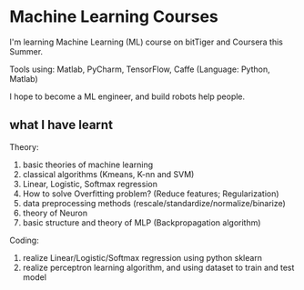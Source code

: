 # Machine Learning Courses
I'm learning Machine Learning (ML) course on bitTiger and Coursera this Summer.

Tools using: Matlab, PyCharm, TensorFlow, Caffe (Language: Python, Matlab)

I hope to become a ML engineer, and build robots help people.

## what I have learnt

Theory:
1. basic theories of machine learning
2. classical algorithms (Kmeans, K-nn and SVM)
3. Linear, Logistic, Softmax regression
4. How to solve Overfitting problem? (Reduce features; Regularization)
4. data preprocessing methods (rescale/standardize/normalize/binarize)
5. theory of Neuron
6. basic structure and theory of MLP (Backpropagation algorithm)

Coding:
1. realize Linear/Logistic/Softmax regression using python sklearn
2. realize perceptron learning algorithm, and using dataset to train and test model


